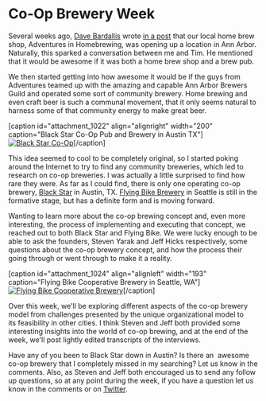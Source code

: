 Co-Op Brewery Week
==================

Several weeks ago, [Dave Bardallis](http://twitter.com/#!/allthebrews) wrote [in a post](http://www.annarborbeer.com/2011/01/short-pour-is-chiefly-into-gay.html) that our local home brew shop, Adventures in Homebrewing, was opening up a location in Ann Arbor. Naturally, this sparked a conversation between me and Tim. He mentioned that it would be awesome if it was both a home brew shop and a brew pub.

We then started getting into how awesome it would be if the guys from Adventures teamed up with the amazing and capable Ann Arbor Brewers Guild and operated some sort of community brewery. Home brewing and even craft beer is such a communal movement, that it only seems natural to harness some of that community energy to make great beer.

\[caption id="attachment\_1022" align="alignright" width="200" caption="Black Star Co-Op Pub and Brewery in Austin TX"\][![Black Star Co-Op](http://www.yeastboundanddown.com/wp-content/uploads/2011/03/LogoSmallHeader.png "Black Star Co-Op")](http://www.yeastboundanddown.com/wp-content/uploads/2011/03/LogoSmallHeader.png)\[/caption\]

This idea seemed to cool to be completely original, so I started poking around the Internet to try to find any community breweries, which led to research on co-op breweries. I was actually a little surprised to find how rare they were. As far as I could find, there is only one operating co-op brewery, [Black Star](http://www.blackstar.coop/) in Austin, TX. [Flying Bike Brewery](http://www.flyingbike.coop/) in Seattle is still in the formative stage, but has a definite form and is moving forward.

Wanting to learn more about the co-op brewing concept and, even more interesting, the process of implementing and executing that concept, we reached out to both Black Star and Flying Bike. We were lucky enough to be able to ask the founders, Steven Yarak and Jeff Hicks respectively, some questions about the co-op brewery concept, and how the process their going through or went through to make it a reality.

\[caption id="attachment\_1024" align="alignleft" width="193" caption="Flying Bike Cooperative Brewery in Seattle, WA"\][![Flying Bike Cooperative Brewery](http://www.yeastboundanddown.com/wp-content/uploads/2011/03/Screen-shot-2011-03-27-at-10.49.37-PM-193x300.png "Flying Bike Cooperative Brewery")](http://www.flyingbike.coop)\[/caption\]

Over this week, we'll be exploring different aspects of the co-op brewery model from challenges presented by the unique organizational model to its feasibility in other cities. I think Steven and Jeff both provided some interesting insights into the world of co-op brewing, and at the end of the week, we'll post lightly edited transcripts of the interviews.

Have any of you been to Black Star down in Austin? Is there an  awesome co-op brewery that I completely missed in my searching? Let us know in the comments. Also, as Steven and Jeff both encouraged us to send any follow up questions, so at any point during the week, if you have a question let us know in the comments or on [Twitter](http://twitter.com/#!/yeastbounddown).